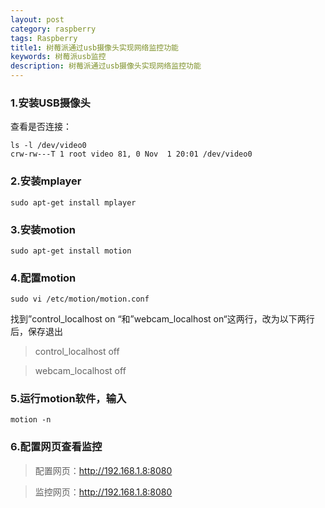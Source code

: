 ```yaml
---
layout: post
category: raspberry
tags: Raspberry
title1: 树莓派通过usb摄像头实现网络监控功能
keywords: 树莓派usb监控
description: 树莓派通过usb摄像头实现网络监控功能
---
```


### 1.安装USB摄像头

查看是否连接：

    ls -l /dev/video0  
	crw-rw---T 1 root video 81, 0 Nov  1 20:01 /dev/video0

### 2.安装mplayer 
	
	sudo apt-get install mplayer 

### 3.安装motion

	sudo apt-get install motion

### 4.配置motion

	sudo vi /etc/motion/motion.conf

找到”control_localhost on “和”webcam_localhost on“这两行，改为以下两行后，保存退出 

>control_localhost off 

>webcam_localhost off 	

### 5.运行motion软件，输入 

	motion -n

### 6.配置网页查看监控

>配置网页：http://192.168.1.8:8080 

>监控网页：http://192.168.1.8:8080